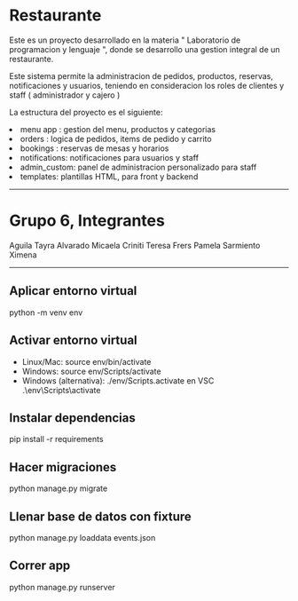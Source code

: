 # Restaurante

Este es un proyecto desarrollado en la materia " Laboratorio de programacion y lenguaje ", donde se desarrollo una gestion integral de un restaurante.

Este sistema permite la administracion de pedidos, productos, reservas, notificaciones y usuarios, teniendo en consideracion los roles de clientes y staff ( administrador y cajero )

La estructura del proyecto es el siguiente: 
<li> menu app : gestion del menu, productos y categorias</li>
<li> orders : logica de pedidos, items de pedido y carrito </li>
<li> bookings : reservas de mesas y horarios </li>
<li> notifications: notificaciones para usuarios y staff </li>
<li> admin_custom: panel de administracion personalizado para staff </li>
<li> templates: plantillas HTML, para front y backend</li>

---

# Grupo 6, Integrantes

Aguila Tayra
Alvarado Micaela
Criniti Teresa
Frers Pamela
Sarmiento Ximena

---

## Aplicar entorno virtual
python -m venv env

## Activar entorno virtual
- Linux/Mac: source env/bin/activate
- Windows: source env/Scripts/activate
- Windows (alternativa): ./env/Scripts.activate
en VSC
.\env\Scripts\activate

## Instalar dependencias
pip install -r requirements

## Hacer migraciones
python manage.py migrate

## Llenar base de datos con fixture
python manage.py loaddata events.json

## Correr app
python manage.py runserver
